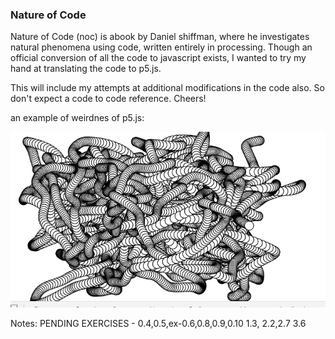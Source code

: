 ### Nature of Code 
Nature of Code (noc) is abook by Daniel shiffman, where he investigates natural phenomena using code, written entirely in processing. Though an official conversion of all the code to javascript exists, I wanted to try my hand at translating the code to p5.js. 

This will include my attempts at additional modifications in the code also. So don't expect a code to code reference. Cheers!

an example of weirdnes of p5.js:

![](slither.io.gif)


Notes:
PENDING EXERCISES -
    0.4,0.5,ex-0.6,0.8,0.9,0.10
    1.3,
    2.2,2.7
    3.6